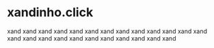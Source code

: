 # xandinho.click
xand xand xand xand xand xand xand xand xand xand xand xand xand xand xand xand xand xand xand xand xand xand xand xand 
